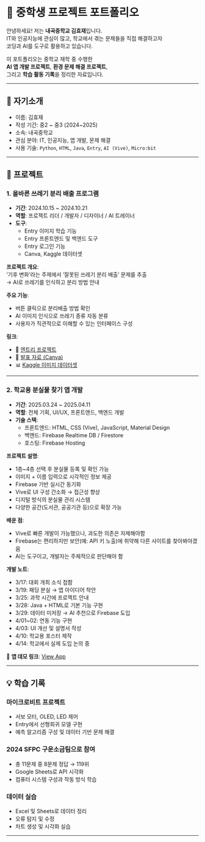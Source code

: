 # 📘 중학생 프로젝트 포트폴리오

안녕하세요! 저는 **내곡중학교 김효재**입니다.  
IT와 인공지능에 관심이 많고, 학교에서 겪는 문제들을 직접 해결하고자  
코딩과 AI를 도구로 활용하고 있습니다.

이 포트폴리오는 중학교 재학 중 수행한  
**AI 앱 개발 프로젝트**, **환경 문제 해결 프로젝트**,  
그리고 **학습 활동 기록**을 정리한 자료입니다.

---

## 👤 자기소개

- 이름: 김효재  
- 작성 기간: 중2 ~ 중3 (2024~2025)  
- 소속: 내곡중학교  
- 관심 분야: IT, 인공지능, 앱 개발, 문제 해결  
- 사용 기술: `Python`, `HTML`, `Java`, `Entry`, `AI (Vive)`, `Micro:bit`

---

## 📂 프로젝트

### 1. 올바른 쓰레기 분리 배출 프로그램

- **기간**: 2024.10.15 ~ 2024.10.21  
- **역할**: 프로젝트 리더 / 개발자 / 디자이너 / AI 트레이너  
- **도구**:  
  - Entry 이미지 학습 기능  
  - Entry 프론트엔드 및 백엔드 도구  
  - Entry 로그인 기능  
  - Canva, Kaggle 데이터셋  

**프로젝트 개요**:  
‘기후 변화’라는 주제에서 ‘잘못된 쓰레기 분리 배출’ 문제를 추출  
→ AI로 쓰레기를 인식하고 분리 방법 안내

**주요 기능**:  
- 버튼 클릭으로 분리배출 방법 확인  
- AI 이미지 인식으로 쓰레기 종류 자동 분류  
- 사용자가 직관적으로 이해할 수 있는 인터페이스 구성

**링크**:  
- 🔗 [엔트리 프로젝트](https://playentry.org/project/671593d4c40ad113746d7067)  
- 🎥 [발표 자료 (Canva)](https://www.canva.com/design/DAGUKJn3pSI/M9Ogjcmxi96MZn3XSw-Wcw/edit)  
- 📊 [Kaggle 이미지 데이터셋](https://www.kaggle.com/datasets/asdasdasasdas/garbage-classification)

---

### 2. 학교용 분실물 찾기 앱 개발

- **기간**: 2025.03.24 ~ 2025.04.11  
- **역할**: 전체 기획, UI/UX, 프론트엔드, 백엔드 개발  
- **기술 스택**:  
  - 프론트엔드: HTML, CSS (Vive), JavaScript, Material Design  
  - 백엔드: Firebase Realtime DB / Firestore  
  - 호스팅: Firebase Hosting  

**프로젝트 설명**:  
- 1층~4층 선택 후 분실물 등록 및 확인 가능  
- 이미지 + 이름 입력으로 시각적인 정보 제공  
- Firebase 기반 실시간 동기화  
- Vive로 UI 구성 간소화 → 접근성 향상  
- 디지털 방식의 분실물 관리 시스템  
- 다양한 공간(도서관, 공공기관 등)으로 확장 가능

**배운 점**:  
- Vive로 빠른 개발이 가능했으나, 과도한 의존은 자제해야함  
- Firebase는 편리하지만 보안(예: API 키 노출)에 취약해 다른 사이트를 찾아봐야겠음  
- AI는 도구이고, 개발자는 주체적으로 판단해야 함

**개발 노트**:  
- 3/17: 대회 개최 소식 접함  
- 3/19: 패딩 분실 → 앱 아이디어 착안  
- 3/25: 과학 시간에 프로젝트 안내  
- 3/28: Java + HTML로 기본 기능 구현  
- 3/29: 데이터 미저장 → AI 추천으로 Firebase 도입  
- 4/01~02: 연동 기능 구현  
- 4/03: UI 개선 및 설명서 작성  
- 4/10: 학교용 포스터 제작  
- 4/14: 학교에서 실제 도입 논의 중

🔗 **앱 데모 링크**: [View App](https://ho109-6eb98.web.app/)

---

## 💡 학습 기록

###  마이크로비트 프로젝트
- 서보 모터, OLED, LED 제어  
- Entry에서 선형회귀 모델 구현  
- 예측 알고리즘 구성 및 데이터 기반 문제 해결

###  2024 SFPC 구운소금팀으로 참여
- 총 11문제 중 8문제 정답 → 119위  
- Google Sheets로 API 시각화  
- 컴퓨터 시스템 구성과 작동 방식 학습

###  데이터 실습
- Excel 및 Sheets로 데이터 정리  
- 오류 탐지 및 수정  
- 차트 생성 및 시각화 실습

---
